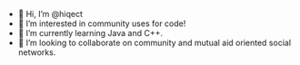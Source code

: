 - 👋 Hi, I’m @hiqect
- 👀 I’m interested in community uses for code!
- 🌱 I’m currently learning Java and C++.
- 💞️ I’m looking to collaborate on community and mutual aid oriented social networks.

<!---
hiqect/hiqect is a ✨ special ✨ repository because its `README.md` (this file) appears on your GitHub profile.
You can click the Preview link to take a look at your changes.
--->
